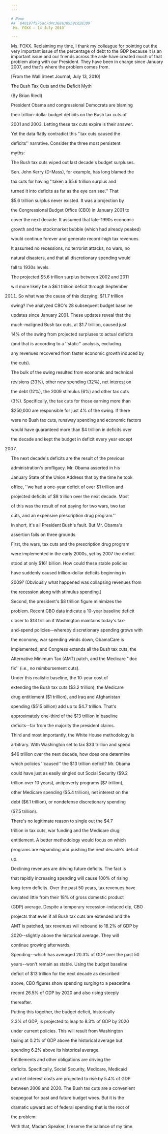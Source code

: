 ```yaml
---
---

# None
## `040197f576ac7d4c368a30959cd28309`
`Ms. FOXX — 14 July 2010`

---
```



Ms. FOXX. Reclaiming my time, I thank my colleague for pointing out 
the very important issue of the percentage of debt to the GDP because 
it is an important issue and our friends across the aisle have created 
much of that problem along with our President. They have been in charge 
since January 2007, and that's where the problem comes from.







 [From the Wall Street Journal, July 13, 2010]









 The Bush Tax Cuts and the Deficit Myth















(By Brian Riedl)




 President Obama and congressional Democrats are blaming 


 their trillion-dollar budget deficits on the Bush tax cuts of 


 2001 and 2003. Letting these tax cuts expire is their answer.




 Yet the data flatly contradict this ''tax cuts caused the 


 deficits'' narrative. Consider the three most persistent 


 myths:



 The Bush tax cuts wiped out last decade's budget surpluses. 


 Sen. John Kerry (D-Mass), for example, has long blamed the 


 tax cuts for having ''taken a $5.6 trillion surplus and 


 turned it into deficits as far as the eye can see.'' That 


 $5.6 trillion surplus never existed. It was a projection by 


 the Congressional Budget Office (CBO) in January 2001 to 


 cover the next decade. It assumed that late-1990s economic 


 growth and the stockmarket bubble (which had already peaked) 


 would continue forever and generate record-high tax revenues. 


 It assumed no recessions, no terrorist attacks, no wars, no 


 natural disasters, and that all discretionary spending would 


 fall to 1930s levels.



 The projected $5.6 trillion surplus between 2002 and 2011 


 will more likely be a $6.1 trillion deficit through September 


 2011. So what was the cause of this dizzying, $11.7 trillion 


 swing? I've analyzed CBO's 28 subsequent budget baseline 


 updates since January 2001. These updates reveal that the 


 much-maligned Bush tax cuts, at $1.7 trillion, caused just 


 14% of the swing from projected surpluses to actual deficits 


 (and that is according to a ''static'' analysis, excluding 


 any revenues recovered from faster economic growth induced by 


 the cuts).



 The bulk of the swing resulted from economic and technical 


 revisions (33%), other new spending (32%), net interest on 


 the debt (12%), the 2009 stimulus (6%) and other tax cuts 


 (3%). Specifically, the tax cuts for those earning more than 


 $250,000 are responsible for just 4% of the swing. If there 


 were no Bush tax cuts, runaway spending and economic factors 


 would have guaranteed more than $4 trillion in deficits over 


 the decade and kept the budget in deficit every year except 


 2007.



 The next decade's deficits are the result of the previous 


 administration's profligacy. Mr. Obama asserted in his 


 January State of the Union Address that by the time he took 


 office, ''we had a one-year deficit of over $1 trillion and 


 projected deficits of $8 trillion over the next decade. Most 


 of this was the result of not paying for two wars, two tax 


 cuts, and an expensive prescription drug program.''



 In short, it's all President Bush's fault. But Mr. Obama's 


 assertion fails on three grounds.



 First, the wars, tax cuts and the prescription drug program 


 were implemented in the early 2000s, yet by 2007 the deficit 


 stood at only $161 billion. How could these stable policies 


 have suddenly caused trillion-dollar deficits beginning in 


 2009? (Obviously what happened was collapsing revenues from 


 the recession along with stimulus spending.)



 Second, the president's $8 trillion figure minimizes the 


 problem. Recent CBO data indicate a 10-year baseline deficit 


 closer to $13 trillion if Washington maintains today's tax-


 and-spend policies--whereby discretionary spending grows with 


 the economy, war spending winds down, ObamaCare is 


 implemented, and Congress extends all the Bush tax cuts, the 


 Alternative Minimum Tax (AMT) patch, and the Medicare ''doc 


 fix'' (i.e., no reimbursement cuts).



 Under this realistic baseline, the 10-year cost of 


 extending the Bush tax cuts ($3.2 trillion), the Medicare 


 drug entitlement ($1 trillion), and Iraq and Afghanistan 


 spending ($515 billion) add up to $4.7 trillion. That's 


 approximately one-third of the $13 trillion in baseline 


 deficits--far from the majority the president claims.



 Third and most importantly, the White House methodology is 


 arbitrary. With Washington set to tax $33 trillion and spend 


 $46 trillion over the next decade, how does one determine 


 which policies ''caused'' the $13 trillion deficit? Mr. Obama 


 could have just as easily singled out Social Security ($9.2 


 trillion over 10 years), antipoverty programs ($7 trillion), 


 other Medicare spending ($5.4 trillion), net interest on the 


 debt ($6.1 trillion), or nondefense discretionary spending 


 ($7.5 trillion).



 There's no legitimate reason to single out the $4.7 


 trillion in tax cuts, war funding and the Medicare drug 


 entitlement. A better methodology would focus on which 


 programs are expanding and pushing the next decade's deficit 


 up.



 Declining revenues are driving future deficits. The fact is 


 that rapidly increasing spending will cause 100% of rising 


 long-term deficits. Over the past 50 years, tax revenues have 


 deviated little from their 18% of gross domestic product 


 (GDP) average. Despite a temporary recession-induced dip, CBO 


 projects that even if all Bush tax cuts are extended and the 


 AMT is patched, tax revenues will rebound to 18.2% of GDP by 


 2020--slightly above the historical average. They will 


 continue growing afterwards.



 Spending--which has averaged 20.3% of GDP over the past 50 


 years--won't remain as stable. Using the budget baseline 


 deficit of $13 trillion for the next decade as described 


 above, CBO figures show spending surging to a peacetime 


 record 26.5% of GDP by 2020 and also rising steeply 


 thereafter.



 Putting this together, the budget deficit, historically 


 2.3% of GDP, is projected to leap to 8.3% of GDP by 2020 


 under current policies. This will result from Washington 


 taxing at 0.2% of GDP above the historical average but 


 spending 6.2% above its historical average.



 Entitlements and other obligations are driving the 


 deficits. Specifically, Social Security, Medicare, Medicaid 


 and net interest costs are projected to rise by 5.4% of GDP 


 between 2008 and 2020. The Bush tax cuts are a convenient 


 scapegoat for past and future budget woes. But it is the 


 dramatic upward arc of federal spending that is the root of 


 the problem.


With that, Madam Speaker, I reserve the balance of my time.